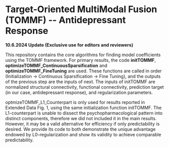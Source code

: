 # Target-Oriented MultiModal Fusion (TOMMF) -- Antidepressant Response

**10.6.2024 Update (Exclusive use for editors and reviewers)**

This repository contains the core algorithms for finding model coefficients using the TOMMF framework. For primary results, the code **initTOMMF**, **optimizeTOMMF_ContinuousSparsification** and **optimizeTOMMF_FineTuning** are used. These functions are called in order (Initialization -> Continuous Sparsification -> Fine Tuning), and the outputs of the previous step are the inputs of next. The inputs of initTOMMF are normalized structural connectivity, functional connectivity, prediction target (in our case, antidepressant response), and regularization parameters.

optmizeTOMMF_L1_Counterpart is only used for results reported in Extended Data Fig. 1, using the same initialization function initTOMMF. The L1-counterpart is unable to dissect the psychopharmacological pattern into distinct components, therefore we did not included it in the main results. However, it may be a valid alternative for efficiency if only predictability is desired. We provide its code to both demonstrate the unique advantage endowed by L0-regularization and show its validity to achieve comparable predictability.
